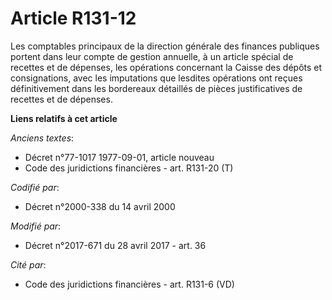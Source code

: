 # Article R131-12

Les comptables principaux de la direction générale des finances publiques portent dans leur compte de gestion annuelle, à un
article spécial de recettes et de dépenses, les opérations concernant la Caisse des dépôts et consignations, avec les
imputations que lesdites opérations ont reçues définitivement dans les bordereaux détaillés de pièces justificatives de
recettes et de dépenses.

**Liens relatifs à cet article**

_Anciens textes_:

  - Décret n°77-1017 1977-09-01, article nouveau
  - Code des juridictions financières - art. R131-20 (T)

_Codifié par_:

  - Décret n°2000-338 du 14 avril 2000

_Modifié par_:

  - Décret n°2017-671 du 28 avril 2017 - art. 36

_Cité par_:

  - Code des juridictions financières - art. R131-6 (VD)
